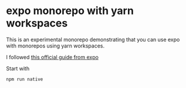 # expo monorepo with yarn workspaces

This is an experimental monorepo demonstrating that you can use expo with monorepos using yarn workspaces.

I followed [this official guide from expo](https://docs.expo.dev/guides/monorepos/)

Start with

```bash
npm run native
```
